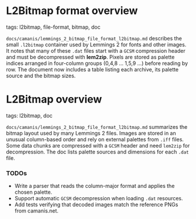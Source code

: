 # L2Bitmap format overview

tags: l2bitmap, file-format, bitmap, doc

`docs/camanis/lemmings_2_bitmap_file_format_l2bitmap.md` describes the small `.l2bitmap` container used by Lemmings 2 for fonts and other images. It notes that many of these `.dat` files start with a `GCSM` compression header and must be decompressed with **lem2zip**. Pixels are stored as palette indices arranged in four-column groups (0,4,8 … 1,5,9 …) before reading by row. The document now includes a table listing each archive, its palette source and the bitmap sizes.

# L2Bitmap overview

tags: l2bitmap, doc

`docs/camanis/lemmings_2_bitmap_file_format_l2bitmap.md` summarizes the bitmap layout used by many Lemmings 2 files. Images are stored in an unusual column-based order and rely on external palettes from `.iff` files. Some data chunks are compressed with a `GCSM` header and need `lem2zip` for decompression. The doc lists palette sources and dimensions for each `.dat` file.

### TODOs

- Write a parser that reads the column-major format and applies the chosen palette.
- Support automatic `GCSM` decompression when loading `.dat` resources.
- Add tests verifying that decoded images match the reference PNGs from camanis.net.
